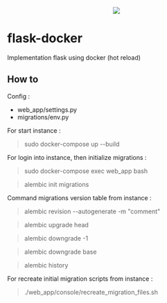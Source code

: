 <p align="center"><img src="https://www.python.org/static/img/python-logo@2x.png"></p>

# flask-docker
Implementation flask using docker (hot reload)

## How to

Config : 
* web_app/settings.py
* migrations/env.py

For start instance :
> sudo docker-compose up --build

For login into instance, then initialize migrations :
> sudo docker-compose exec web_app bash

> alembic init migrations

Command migrations version table from instance :
> alembic revision --autogenerate -m "comment"

> alembic upgrade head

> alembic downgrade -1

> alembic downgrade base

> alembic history

For recreate initial migration scripts from instance :
> ./web_app/console/recreate_migration_files.sh